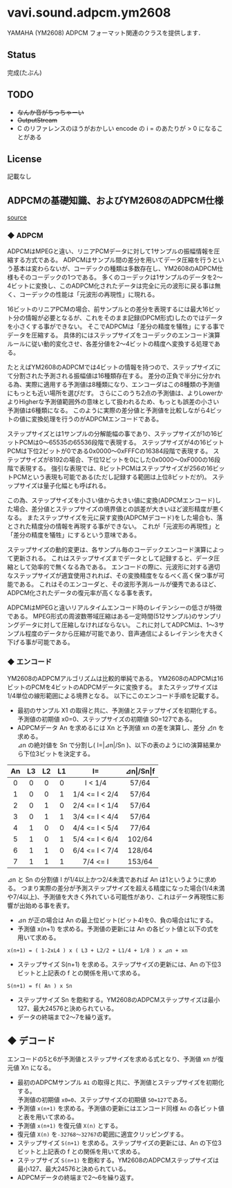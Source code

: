 # vavi.sound.adpcm.ym2608

YAMAHA (YM2608) ADPCM フォーマット関連のクラスを提供します．

## Status

完成(たぶん)

## TODO

 * ~~なんか音がちっちゃーい~~
 * ~~OutputStream~~
 * C のリファレンスのほうがおかしい encode の i = のあたりが &gt; 0 になることがある

## License

記載なし

## ADPCMの基礎知識、およびYM2608のADPCM仕様

[source](http://hackipedia.org/Platform/Sega/Genesis/hardware,%20FM%20synthesis,%20YM2608/html/adpcm.html)

### ◆ ADPCM

ADPCMはMPEGと違い、リニアPCMデータに対して1サンプルの振幅情報を圧縮する方式である。
ADPCMはサンプル間の差分を用いてデータ圧縮を行うという基本は変わらないが、コーデックの種類は多数存在し、YM2608のADPCM仕様もそのコーデックの1つである。
多くのコーデックは1サンプルのデータを2～4ビットに変換し、このADPCM化されたデータは完全に元の波形に戻る事は無く、コーデックの性能は「元波形の再現性」に現れる。

16ビットのリニアPCMの場合、前サンプルとの差分を表現するには最大16ビット分の情報が必要となるが、これをそのまま記録(DPCM形式)したのではデータを小さくする事ができない。
そこでADPCMは「差分の精度を犠牲」にする事でデータを圧縮する。
具体的にはステップサイズをコーデックのエンコード演算ルールに従い動的変化させ、各差分値を2～4ビットの精度へ変換する処理である。

たとえばYM2608のADPCMでは4ビットの情報を持つので、ステップサイズにて分割された予測される振幅値は16種類存在する。
差分の正負で半分に分かれる為、実際に適用する予測値は8種類になり、エンコーダはこの8種類の予測値にもっとも近い場所を選びだす。
さらにこのうち2点の予測値は、よりLowerかよりHigherな予測値範囲外の意味として扱われるため、もっとも誤差の小さい予測値は6種類になる。
このように実際の差分値と予測値を比較しながら4ビットの値に変換処理を行うのがADPCMエンコードである。

ステップサイズとは1サンプルの分解能幅の事であり、ステップサイズが1の16ビットPCMは0～65535の65536段階で表現する。
ステップサイズが4の16ビットPCMは下位2ビットが0である0x0000～0xFFFCの16384段階で表現する。
ステップサイズが8192の場合、下位12ビットを0にした0x0000～0xF000の16段階で表現する。
強引な表現では、8ビットPCMはステップサイズが256の16ビットPCMという表現も可能である(ただし記録する範囲は上位8ビットだが)。
ステップサイズは量子化幅とも呼ばれる。

この為、ステップサイズを小さい値から大きい値に変換(ADPCMエンコード)した場合、差分値とステップサイズの境界値との誤差が大きいほど波形精度が悪くなる。
またステップサイズを元に戻す変換(ADPCMデコード)をした場合も、落とされた精度分の情報を再現する事ができない。
これが「元波形の再現性」と「差分の精度を犠牲」にするという意味である。

ステップサイズの動的変更は、各サンプル毎のコーデックエンコード演算によって更新される。
これはステップサイズまでデータとして記録すると、データ圧縮として効率的で無くなる為である。
エンコードの際に、元波形に対する適切なステップサイズが適宜使用されれば、その変換精度をなるべく高く保つ事が可能である。
これはそのエンコーダと、その波形予測ルールが優秀であるほど、ADPCM化されたデータの復元率が高くなる事を表す。

ADPCMはMPEGと違いリアルタイムエンコード時のレイテンシーの低さが特徴である。
MPEG形式の周波数帯域圧縮はある一定時間(512サンプル)のサンプリングデータに対して圧縮しなければならない。
これに対してADPCMは、1～3サンプル程度のデータから圧縮が可能であり、音声通信によるレイテンシを大きく下げる事が可能である。

### ◆ エンコード

YM2608のADPCMアルゴリズムは比較的単純である。
YM2608のADPCMは16ビットのPCMを4ビットのADPCMデータに変換する。
またステップサイズは1/4単位の線形範囲による境界となる。
以下にこのエンコード手順を記載する。

 * 最初のサンプル X1 の取得と共に、予測値とステップサイズを初期化する。<br/>
予測値の初期値 x0=0、ステップサイズの初期値 S0=127である。
 * ADPCMデータ An を求めるには Xn と予測値 xn の差を演算し、差分 ⊿n を求める。<br/>
⊿n の絶対値を Sn で分割し( I=|⊿n|/Sn )、以下の表のようにIの演算結果から下位3ビットを決定する。<br/>

|An|L3|L2|L1|I=|⊿n&#124;/Sn&#124;f|
|:--:|:--:|:--:|:--:|:--:|:--:|
|0|0|0|0|I &lt; 1/4|57/64|
|1|0|0|1|1/4 &lt;= I &lt; 2/4|57/64|
|2|0|1|0|2/4 &lt;= I &lt; 1/4|57/64|
|3|0|1|1|3/4 &lt;= I &lt; 4/4|57/64|
|4|1|0|0|4/4 &lt;= I &lt; 5/4|77/64|
|5|1|0|1|5/4 &lt;= I &lt; 6/4|102/64|
|6|1|1|0|6/4 &lt;= I &lt; 7/4|128/64|
|7|1|1|1|7/4 &lt;= I|153/64|

⊿n と Sn の分割値 I が1/4以上かつ2/4未満であれば An は1というように求める。
つまり実際の差分が予測ステップサイズを超える精度になった場合(1/4未満や7/4以上)、予測値を大きく外れている可能性があり、これはデータ再現性に影響が出始める事を表す。
 * ⊿n が正の場合は An の最上位ビット(ビット4)を0、負の場合は1にする。
 * 予測値 x(n+1) を求める。予測値の更新には An の各ビット値と以下の式を用いて求める。<br/>
```x
x(n+1) = ( 1-2xL4 ) x ( L3 + L2/2 + L1/4 + 1/8 ) x ⊿n + xn
```
  * ステップサイズ S(n+1) を求める。ステップサイズの更新には、An の下位3ビットと上記表の f との関係を用いて求める。<br/>
```
S(n+1) = f( An ) x Sn
```
 * ステップサイズ Sn を飽和する。YM2608のADPCMステップサイズは最小127、最大24576と決められている。
 * データの終端まで2～7を繰り返す。

## ◆ デコード

エンコードの5と6が予測値とステップサイズを求める式となり、予測値 xn が復元値 Xn になる。

 * 最初のADPCMサンプル `A1` の取得と共に、予測値とステップサイズを初期化する。<br/>
予測値の初期値 `x0=0`、ステップサイズの初期値 `S0=127`である。
 * 予測値 `x(n+1)` を求める。予測値の更新にはエンコード同様 `An` の各ビット値と表を用いて求める。
 * 予測値 `x(n+1)` を復元値 `X(n)` とする。
 * 復元値 `X(n)` を`-32768～32767`の範囲に適宜クリッピングする。
 * ステップサイズ `S(n+1)` を求める。ステップサイズの更新には、An の下位3ビットと上記表の f との関係を用いて求める。
 * ステップサイズ `S(n+1)` を飽和する。YM2608のADPCMステップサイズは最小127、最大24576と決められている。
 * ADPCMデータの終端まで2～6を繰り返す。
